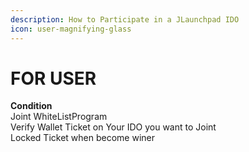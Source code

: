 ```yaml
---
description: How to Participate in a JLaunchpad IDO
icon: user-magnifying-glass
---
```


# FOR USER

**Condition**\
Joint WhiteListProgram\
Verify Wallet Ticket on Your IDO you want to Joint\
Locked Ticket when become winer
